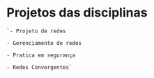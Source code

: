 # Projetos das disciplinas
    
    `- Projeto de redes
    
    - Gerenciamento de redes
    
    - Pratica em segurança
    
    - Redes Convergentes`

